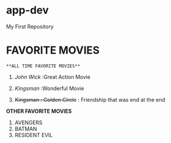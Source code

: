 # app-dev
My First Repository
# FAVORITE MOVIES
	**ALL TIME FAVORITE MOVIES**
1. *John Wick*
:Great Action Movie

2. *Kingsman*
:Wonderful Movie

3. ~~Kingsman : Golden Circle~~
: Friendship that was end at the end
  
  **OTHER FAVORITE MOVIES**
  
  1. AVENGERS
  2. BATMAN
  3. RESIDENT EVIL
